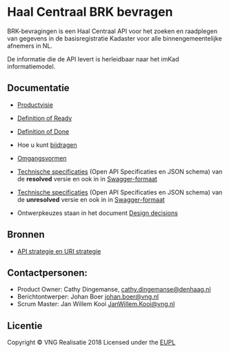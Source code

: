 # Haal Centraal BRK bevragen

BRK-bevragingen is een Haal Centraal API voor het zoeken en raadplegen van gegevens in de basisregistratie Kadaster voor alle binnengemeentelijke afnemers in NL. 

De informatie die de API levert is herleidbaar naar het imKad informatiemodel.

## Documentatie
* [Productvisie](https://github.com/VNG-Realisatie/BRK-bevragingen/blob/master/docs/productvision.md)
* [Definition of Ready](https://github.com/VNG-Realisatie/BRK-bevragingen/blob/master/docs/definition_of_ready.md)
* [Definition of Done](https://github.com/VNG-Realisatie/BRK-bevragingen/blob/master/docs/definition_of_done.md)
* Hoe u kunt [bijdragen](https://github.com/VNG-Realisatie/Tutorial/blob/master/CONTRIBUTING.md)
* [Omgangsvormen](https://github.com/VNG-Realisatie/Tutorial/blob/master/CODE_OF_CONDUCT.md)

* [Technische specificaties](https://github.com/VNG-Realisatie/Haal-Centraal-BRK-bevragen/tree/master/specificatie/BRK-Bevragen) (Open API Specificaties en JSON schema) van de **resolved** versie en ook in in [Swagger-formaat](https://petstore.swagger.io/?url=https://raw.githubusercontent.com/VNG-Realisatie/BRK-Bevragingen/master/specificatie/BRK-Bevragen/openapi.yaml)

* [Technische specificaties](https://github.com/VNG-Realisatie/Haal-Centraal-BRK-bevragen/tree/master/specificatie/BRK-Bevragen/unresolved) (Open API Specificaties en JSON schema) van de **unresolved** versie en ook in in [Swagger-formaat](https://petstore.swagger.io/?url=https://raw.githubusercontent.com/VNG-Realisatie/BRK-Bevragingen/master/specificatie/BRK-Bevragen/unresolved/openapi.yaml)

* Ontwerpkeuzes staan in het document [Design decisions](https://github.com/VNG-Realisatie/BRK-bevragingen/blob/master/docs/design_decisions.md)

## Bronnen
* [API strategie en URI strategie](https://aandeslagmetdeomgevingswet.nl/digitaal-stelsel/documenten/documenten/api-uri-strategie/)

## Contactpersonen:
* Product Owner: Cathy Dingemanse, cathy.dingemanse@denhaag.nl 
* Berichtontwerper: Johan Boer johan.boer@vng.nl
* Scrum Master: Jan Willem Kooi JanWillem.Kooi@vng.nl

## Licentie
Copyright &copy; VNG Realisatie 2018
Licensed under the [EUPL](https://github.com/VNG-Realisatie/Haal-Centraal-BRK-bevragen/blob/master/LICENCE.md)
